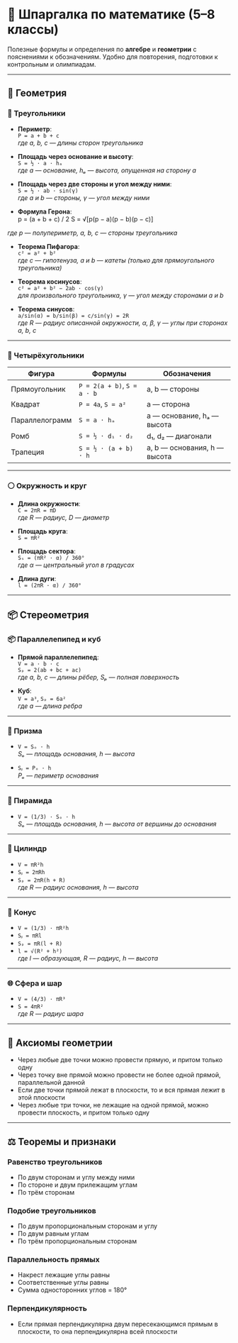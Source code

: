 # 🧠 Шпаргалка по математике (5–8 классы)

Полезные формулы и определения по **алгебре** и **геометрии** с пояснениями к обозначениям. Удобно для повторения, подготовки к контрольным и олимпиадам.

---

## 📐 Геометрия

### 🔺 Треугольники

- **Периметр**:  
  `P = a + b + c`  
  *где a, b, c — длины сторон треугольника*

- **Площадь через основание и высоту**:  
  `S = ½ · a · hₐ`  
  *где a — основание, hₐ — высота, опущенная на сторону a*

- **Площадь через две стороны и угол между ними**:  
  `S = ½ · ab · sin(γ)`  
  *где a и b — стороны, γ — угол между ними*

- **Формула Герона**:  
p = (a + b + c) / 2 S = √[p(p − a)(p − b)(p − c)]

*где p — полупериметр, a, b, c — стороны треугольника*

- **Теорема Пифагора**:  
`c² = a² + b²`  
*где c — гипотенуза, a и b — катеты (только для прямоугольного треугольника)*

- **Теорема косинусов**:  
`c² = a² + b² − 2ab · cos(γ)`  
*для произвольного треугольника, γ — угол между сторонами a и b*

- **Теорема синусов**:  
`a/sin(α) = b/sin(β) = c/sin(γ) = 2R`  
*где R — радиус описанной окружности, α, β, γ — углы при сторонах a, b, c*

---

### 🔷 Четырёхугольники

| Фигура         | Формулы                              | Обозначения |
|----------------|---------------------------------------|-------------|
| Прямоугольник  | `P = 2(a + b)`, `S = a · b`           | a, b — стороны |
| Квадрат        | `P = 4a`, `S = a²`                    | a — сторона |
| Параллелограмм | `S = a · hₐ`                          | a — основание, hₐ — высота |
| Ромб           | `S = ½ · d₁ · d₂`                     | d₁, d₂ — диагонали |
| Трапеция       | `S = ½ · (a + b) · h`                 | a, b — основания, h — высота |

---

### ⚪ Окружность и круг

- **Длина окружности**:  
`C = 2πR = πD`  
*где R — радиус, D — диаметр*

- **Площадь круга**:  
`S = πR²`

- **Площадь сектора**:  
`Sₛ = (πR² · α) / 360°`  
*где α — центральный угол в градусах*

- **Длина дуги**:  
`l = (2πR · α) / 360°`

---

## 📦 Стереометрия

### 📦 Параллелепипед и куб

- **Прямой параллелепипед**:  
`V = a · b · c`  
`Sₚ = 2(ab + bc + ac)`  
*где a, b, c — длины рёбер, Sₚ — полная поверхность*

- **Куб**:  
`V = a³`, `Sₚ = 6a²`  
*где a — длина ребра*

---

### 🧱 Призма

- `V = Sₒ · h`  
*Sₒ — площадь основания, h — высота*

- `Sᵦ = Pₒ · h`  
*Pₒ — периметр основания*

---

### 🔺 Пирамида

- `V = (1/3) · Sₒ · h`  
*Sₒ — площадь основания, h — высота от вершины до основания*

---

### 🧊 Цилиндр

- `V = πR²h`  
- `Sᵦ = 2πRh`  
- `Sₚ = 2πR(h + R)`  
*где R — радиус основания, h — высота*

---

### 🎯 Конус

- `V = (1/3) · πR²h`  
- `Sᵦ = πRl`  
- `Sₚ = πR(l + R)`  
- `l = √(R² + h²)`  
*где l — образующая, R — радиус, h — высота*

---

### 🌐 Сфера и шар

- `V = (4/3) · πR³`  
- `S = 4πR²`  
*где R — радиус шара*

---

## 🧭 Аксиомы геометрии

- Через любые две точки можно провести прямую, и притом только одну
- Через точку вне прямой можно провести не более одной прямой, параллельной данной
- Если две точки прямой лежат в плоскости, то и вся прямая лежит в этой плоскости
- Через любые три точки, не лежащие на одной прямой, можно провести плоскость, и притом только одну

---

## ⚖️ Теоремы и признаки

### Равенство треугольников

- По двум сторонам и углу между ними
- По стороне и двум прилежащим углам
- По трём сторонам

### Подобие треугольников

- По двум пропорциональным сторонам и углу
- По двум равным углам
- По трём пропорциональным сторонам

### Параллельность прямых

- Накрест лежащие углы равны
- Соответственные углы равны
- Сумма односторонних углов = 180°

### Перпендикулярность

- Если прямая перпендикулярна двум пересекающимся прямым в плоскости, то она перпендикулярна всей плоскости
